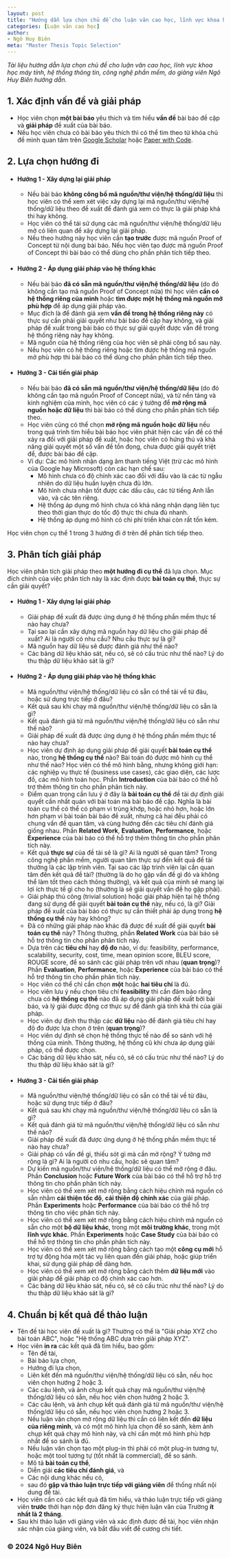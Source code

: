 ```yaml
---
layout: post
title: "Hướng dẫn lựa chọn chủ đề cho luận văn cao học, lĩnh vực khoa học máy tính, hệ thống thông tin, công nghệ phần mềm"
categories: [Luận văn cao học]
author:
- Ngô Huy Biên
meta: "Master Thesis Topic Selection"
---
```

_Tài liệu hướng dẫn lựa chọn chủ đề cho luận văn cao học, lĩnh vực khoa học máy tính, hệ thống thông tin, công nghệ phần mềm, do giảng viên Ngô Huy Biên hướng dẫn._

## 1. Xác định vấn đề và giải pháp
* Học viên chọn **một bài báo** yêu thích và tìm hiểu **vấn đề** bài báo đề cập và **giải pháp** đề xuất của bài báo.
* Nếu học viên chưa có bài báo yêu thích thì có thể tìm theo từ khóa chủ đề mình quan tâm trên <a target = "blank" href = "https://scholar.google.com/">Google Scholar</a> hoặc <a target = "blank" href = "https://paperswithcode.com/">Paper with Code</a>.

## 2. Lựa chọn hướng đi
* #### Hướng 1 - Xây dựng lại giải pháp
    * Nếu bài báo **không công bố mã nguồn/thư viện/hệ thống/dữ liệu** thì học viên có thể xem xét việc xây dựng lại mã nguồn/thư viện/hệ thống/dữ liệu theo đề xuất để đánh giá xem có thực là giải pháp khả thi hay không.
    * Học viên có thể tái sử dụng các mã nguồn/thư viện/hệ thống/dữ liệu mở có liên quan để xây dựng lại giải pháp.
    * Nếu theo hướng này học viên cần **tạo trước** được mã nguồn Proof of Concept từ nội dung bài báo. Nếu học viên tạo được mã nguồn Proof of Concept thì bài báo có thể dùng cho phần phân tích tiếp theo.
* #### Hướng 2 - Áp dụng giải pháp vào hệ thống khác
    * Nếu bài báo **đã có sẵn mã nguồn/thư viện/hệ thống/dữ liệu** (do đó không cần tạo mã nguồn Proof of Concept nữa) thì học viên **cần có hệ thống riêng của mình** hoặc **tìm được một hệ thống mã nguồn mở phù hợp** để áp dụng giải pháp vào.
    * Mục đích là để đánh giá xem **vấn đề trong hệ thống riêng này** có thực sự cần phải giải quyết như bài báo đề cập hay không, và giải pháp đề xuất trong bài báo có thực sự giải quyết được vấn đề trong hệ thống riêng này hay không.
    * Mã nguồn của hệ thống riêng của học viên sẽ phải công bố sau này.
    * Nếu học viên có hệ thống riêng hoặc tìm được hệ thống mã nguồn mở phù hợp thì bài báo có thể dùng cho phần phân tích tiếp theo.
* #### Hướng 3 - Cải tiến giải pháp
    * Nếu bài báo **đã có sẵn mã nguồn/thư viện/hệ thống/dữ liệu** (do đó không cần tạo mã nguồn Proof of Concept nữa), và từ nền tảng và kinh nghiệm của mình, học viên có các ý tưởng để **mở rộng mã nguồn hoặc dữ liệu** thì bài báo có thể dùng cho phần phân tích tiếp theo.
    * Học viên cũng có thể chọn **mở rộng mã nguồn hoặc dữ liệu** nếu trong quá trình tìm hiểu bài báo học viên phát hiện các vấn đề có thể xảy ra đối với giải pháp đề xuất, hoặc học viên có hứng thú và khả năng giải quyết một số vấn đề tồn đọng, chưa được giải quyết triệt để, được bài báo đề cập.
    * Ví dụ: Các mô hình nhận dạng âm thanh tiếng Việt (trừ các mô hình của Google hay Microsoft) còn các hạn chế sau:
        * Mô hình chưa có độ chính xác cao đối với đầu vào là các từ ngẫu nhiên do dữ liệu huấn luyện chưa đủ lớn.
        * Mô hình chưa nhận tốt được các dấu câu, các từ tiếng Anh lẫn vào, và các tên riêng.
        * Hệ thống áp dụng mô hình chưa có khả năng nhận dạng liên tục theo thời gian thực do tốc độ thực thi chưa đủ nhanh.
        * Hệ thống áp dụng mô hình có chi phí triển khai còn rất tốn kém.

Học viên chọn cụ thể 1 trong 3 hướng đi ở trên để phân tích tiếp theo.

## 3. Phân tích giải pháp
Học viên phân tích giải pháp theo **một hướng đi cụ thể** đã lựa chọn. Mục đích chính của việc phân tích này là xác định được **bài toán cụ thể**, thực sự cần giải quyết?

   * #### Hướng 1 - Xây dựng lại giải pháp
       * Giải pháp đề xuất đã được ứng dụng ở hệ thống phần mềm thực tế nào hay chưa?
       * Tại sao lại cần xây dựng mã nguồn hay dữ liệu cho giải pháp đề xuất? Ai là người có nhu cầu? Nhu cầu thực sự là gì?
       * Mã nguồn hay dữ liệu sẽ được đánh giá như thế nào?
       * Các bảng dữ liệu khảo sát, nếu có, sẽ có cấu trúc như thế nào? Lý do thu thập dữ liệu khảo sát là gì?
         
   * #### Hướng 2 - Áp dụng giải pháp vào hệ thống khác
       * Mã nguồn/thư viện/hệ thống/dữ liệu có sẵn có thể tải về từ đâu, hoặc sử dụng trực tiếp ở đâu?
       * Kết quả sau khi chạy mã nguồn/thư viện/hệ thống/dữ liệu có sẵn là gì?
       * Kết quả đánh giá từ mã nguồn/thư viện/hệ thống/dữ liệu có sẵn như thế nào?
       * Giải pháp đề xuất đã được ứng dụng ở hệ thống phần mềm thực tế nào hay chưa?
       * Học viên dự định áp dụng giải pháp để giải quyết **bài toán cụ thể** nào, trong **hệ thống cụ thể** nào? Bài toán đó được mô hình cụ thể như thế nào? Học viên có thể mô hình bằng, nhưng không giới hạn: các nghiệp vụ thực tế (business use cases), các giao diện, các lược đồ, các mô hình toán học. Phần **Introduction** của bài báo có thể hỗ trợ thêm thông tin cho phần phân tích này.
       * Điểm quan trọng cần lưu ý ở đây là **bài toán cụ thể** đề tài dự định giải quyết cần nhất quán với bài toán mà bài báo đề cập. Nghĩa là bài toán cụ thể có thể có phạm vi trùng khớp, hoặc nhỏ hơn, hoặc lớn hơn phạm vi bài toán bài báo đề xuất, nhưng cả hai đều phải có chung vấn đề quan tâm, và cùng hướng đến các tiêu chí đánh giá giống nhau. Phần **Related Work**, **Evaluation**,  **Performance**, hoặc **Experience** của bài báo có thể hỗ trợ thêm thông tin cho phần phân tích này.
       * Kết quả **thực sự** của đề tài sẽ là gì? Ai là người sẽ quan tâm? Trong công nghệ phần mềm, người quan tâm thực sự đến kết quả đề tài thường là các lập trình viên. Tại sao các lập trình viên lại cần quan tâm đến kết quả đề tài? (thường là do họ gặp vấn đề gì đó và không thể làm tốt theo cách thông thường), và kết quả của mình sẽ mang lại lợi ích thực tế gì cho họ (thường là sẽ giải quyết vấn đề họ gặp phải).
       * Giải pháp thủ công (trivial solution) hoặc giải pháp hiện tại hệ thống đang sử dụng để giải quyết **bài toán cụ thể** này, nếu có, là gì? Giải pháp đề xuất của bài báo có thực sự cần thiết phải áp dụng trong **hệ thống cụ thể** này hay không?
       * Đã có những giải pháp nào khác đã được đề xuất để giải quyết **bài toán cụ thể** này? Thông thường, phần **Related Work** của bài báo sẽ hỗ trợ thông tin cho phần phân tích này.
       * Dựa trên các **tiêu chí** hay **độ đo** nào, ví dụ: feasibility, performance, scalability, security, cost, time, mean opinion score, BLEU score, ROUGE score, để so sánh các giải pháp trên với nhau (**quan trọng**)? Phần **Evaluation**,  **Performance**, hoặc **Experience** của bài báo có thể hỗ trợ thông tin cho phần phân tích này.
       * Học viên có thể chỉ cần chọn **một** hoặc **hai tiêu chí** là đủ.
       * Học viên lưu ý nếu chọn tiêu chí **feasibility** thì cần đảm bảo rằng chưa có **hệ thống cụ thể** nào đã áp dụng giải pháp đề xuất bởi bài báo, và lý giải được động cơ thực sự để đánh giá tính khả thi của giải pháp.
       * Học viên dự định thu thập các **dữ liệu** nào để đánh giá tiêu chí hay độ đo được lựa chọn ở trên (**quan trọng**)?
       * Học viên dự định sẽ chọn hệ thống thực tế nào để so sánh với hệ thống của mình. Thông thường, hệ thống cũ khi chưa áp dụng giải pháp, có thể được chọn.
       * Các bảng dữ liệu khảo sát, nếu có, sẽ có cấu trúc như thế nào? Lý do thu thập dữ liệu khảo sát là gì?
         
  * #### Hướng 3 - Cải tiến giải pháp
       * Mã nguồn/thư viện/hệ thống/dữ liệu có sẵn có thể tải về từ đâu, hoặc sử dụng trực tiếp ở đâu?
       * Kết quả sau khi chạy mã nguồn/thư viện/hệ thống/dữ liệu có sẵn là gì?
       * Kết quả đánh giá từ mã nguồn/thư viện/hệ thống/dữ liệu có sẵn như thế nào?
       * Giải pháp đề xuất đã được ứng dụng ở hệ thống phần mềm thực tế nào hay chưa?
       * Giải pháp có vấn đề gì, thiếu sót gì mà cần mở rộng? Ý tưởng mở rộng là gì? Ai là người có nhu cầu, hoặc sẽ quan tâm?
       * Dự kiến mã nguồn/thư viện/hệ thống/dữ liệu có thể mở rộng ở đâu. Phần **Conclusion** hoặc **Future Work** của bài báo có thể hỗ trợ hỗ trợ thông tin cho phần phân tích này.
       * Học viên có thể xem xét mở rộng bằng cách hiệu chỉnh mã nguồn có sẵn nhằm **cải thiện tốc độ**, **cải thiện độ chính xác** của giải pháp. Phần **Experiments** hoặc **Performance** của bài báo có thể hỗ trợ thông tin cho việc phân tích này.
       * Học viên có thể xem xét mở rộng bằng cách hiệu chỉnh mã nguồn có sẵn cho một **bộ dữ liệu khác**, trong một **môi trường khác**, trong một **lĩnh vực khác**. Phần **Experiments** hoặc **Case Study** của bài báo có thể hỗ trợ thông tin cho phần phân tích này.
       * Học viên có thể xem xét mở rộng bằng cách tạo một **công cụ mới** hỗ trợ tự động hóa một tác vụ liên quan đến giải pháp, hoặc giúp triển khai, sử dụng giải pháp dễ dàng hơn.
       * Học viên có thể xem xét mở rộng bằng cách thêm **dữ liệu mới** vào giải pháp để giải pháp có độ chính xác cao hơn.
       * Các bảng dữ liệu khảo sát, nếu có, sẽ có cấu trúc như thế nào? Lý do thu thập dữ liệu khảo sát là gì?

## 4. Chuẩn bị kết quả để thảo luận
* Tên đề tài học viên đề xuất là gì? Thường có thể là "Giải pháp XYZ cho bài toán ABC", hoặc "Hệ thống ABC dựa trên giải pháp XYZ".
* Học viên **in ra** các kết quả đã tìm hiểu, bao gồm:
  * Tên đề tài,
  * Bài báo lựa chọn,
  * Hướng đi lựa chọn,
  * Liên kết đến mã nguồn/thư viện/hệ thống/dữ liệu có sẵn, nếu học viên chọn hướng 2 hoặc 3.
  * Các câu lệnh, và ảnh chụp kết quả chạy mã nguồn/thư viện/hệ thống/dữ liệu có sẵn, nếu học viên chọn hướng 2 hoặc 3.
  * Các câu lệnh, và ảnh chụp kết quả đánh giá từ mã nguồn/thư viện/hệ thống/dữ liệu có sẵn, nếu học viên chọn hướng 2 hoặc 3.
  * Nếu luận văn chọn mở rộng dữ liệu thì cần có liên kết đến **dữ liệu của riêng mình**, và có một mô hình lựa chọn để so sánh, kèm ảnh chụp kết quả chạy mô hình này, và chỉ cần một mô hình phù hợp nhất để so sánh là đủ.
  * Nếu luận văn chọn tạo một plug-in thì phải có một plug-in tương tự, hoặc một tool tương tự (tốt nhất là commercial), để so sánh.
  * Mô tả **bài toán cụ thể**,
  * Diễn giải **các tiêu chí đánh giá**, và
  * Các nội dung khác nếu có,
  * sau đó **gặp và thảo luận trực tiếp với giảng viên** để thống nhất nội dung đề tài.
* Học viên cần có các kết quả đã tìm hiểu, và thảo luận trực tiếp với giảng viên **trước** thời hạn nộp đơn đăng ký thực hiện luận văn của Trường **ít nhất là 2 tháng**.
* Sau khi thảo luận với giảng viên và xác định được đề tài, học viên nhận xác nhận của giảng viên, và bắt đầu viết đề cương chi tiết.

### &copy; 2024 Ngô Huy Biên
